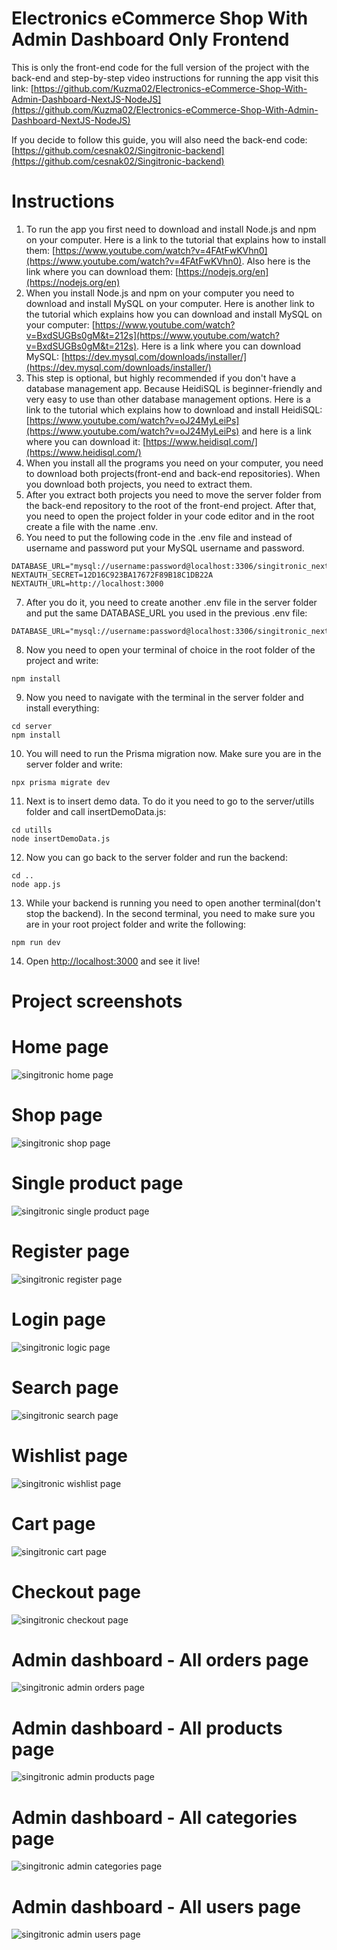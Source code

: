 # Electronics eCommerce Shop With Admin Dashboard Only Frontend

This is only the front-end code for the full version of the project with the back-end and step-by-step video instructions for running the app visit this link: [https://github.com/Kuzma02/Electronics-eCommerce-Shop-With-Admin-Dashboard-NextJS-NodeJS](https://github.com/Kuzma02/Electronics-eCommerce-Shop-With-Admin-Dashboard-NextJS-NodeJS)

If you decide to follow this guide, you will also need the back-end code: [https://github.com/cesnak02/Singitronic-backend](https://github.com/cesnak02/Singitronic-backend)

# Instructions
1. To run the app you first need to download and install Node.js and npm on your computer. Here is a link to the tutorial that explains how to install them: [https://www.youtube.com/watch?v=4FAtFwKVhn0](https://www.youtube.com/watch?v=4FAtFwKVhn0). Also here is the link where you can download them: [https://nodejs.org/en](https://nodejs.org/en)
2. When you install Node.js and npm on your computer you need to download and install MySQL on your computer. Here is another link to the tutorial which explains how you can download and install MySQL on your computer: [https://www.youtube.com/watch?v=BxdSUGBs0gM&t=212s](https://www.youtube.com/watch?v=BxdSUGBs0gM&t=212s). Here is a link where you can download MySQL: [https://dev.mysql.com/downloads/installer/](https://dev.mysql.com/downloads/installer/)
3. This step is optional, but highly recommended if you don't have a database management app. Because HeidiSQL is beginner-friendly and very easy to use than other database management options. Here is a link to the tutorial which explains how to download and install HeidiSQL: [https://www.youtube.com/watch?v=oJ24MyLeiPs](https://www.youtube.com/watch?v=oJ24MyLeiPs) and here is a link where you can download it: [https://www.heidisql.com/](https://www.heidisql.com/)
4. When you install all the programs you need on your computer, you need to download both projects(front-end and back-end repositories). When you download both projects, you need to extract them.
5. After you extract both projects you need to move the server folder from the back-end repository to the root of the front-end project. After that, you need to open the project folder in your code editor and in the root create a file with the name .env.
6. You need to put the following code in the .env file and instead of username and password put your MySQL username and password.
```
DATABASE_URL="mysql://username:password@localhost:3306/singitronic_nextjs"
NEXTAUTH_SECRET=12D16C923BA17672F89B18C1DB22A
NEXTAUTH_URL=http://localhost:3000
```
7. After you do it, you need to create another .env file in the server folder and put the same DATABASE_URL you used in the previous .env file:
```
DATABASE_URL="mysql://username:password@localhost:3306/singitronic_nextjs"
```
8. Now you need to open your terminal of choice in the root folder of the project and write:
```
npm install
```
9. Now you need to navigate with the terminal in the server folder and install everything:
```
cd server
npm install
```
10. You will need to run the Prisma migration now. Make sure you are in the server folder and write:
```
npx prisma migrate dev
```
11. Next is to insert demo data. To do it you need to go to the server/utills folder and call insertDemoData.js:
```
cd utills
node insertDemoData.js
```
12. Now you can go back to the server folder and run the backend:
```
cd ..
node app.js
```
13. While your backend is running you need to open another terminal(don't stop the backend). In the second terminal, you need to make sure you are in your root project folder and write the following:
```
npm run dev
```
14. Open [http://localhost:3000](http://localhost:3000) and see it live!


# Project screenshots

# Home page

![singitronic home page](https://github.com/Kuzma02/Electronics-eCommerce-Shop-With-Admin-Dashboard-NextJS-NodeJS/assets/138793624/a48c092d-1f19-4bae-a480-0b5862630e1c)

# Shop page

![singitronic shop page](https://github.com/Kuzma02/Electronics-eCommerce-Shop-With-Admin-Dashboard-NextJS-NodeJS/assets/138793624/1133effb-0511-40c6-aee5-119404c5af34)

# Single product page

![singitronic single product page](https://github.com/Kuzma02/Electronics-eCommerce-Shop-With-Admin-Dashboard-NextJS-NodeJS/assets/138793624/443ea3e2-4d32-4d15-aa3b-436cbae0eade)

# Register page

![singitronic register page](https://github.com/Kuzma02/Electronics-eCommerce-Shop-With-Admin-Dashboard-NextJS-NodeJS/assets/138793624/0052cc90-d61a-4a8c-b8d8-02cee1b45d13)

# Login page

![singitronic logic page](https://github.com/Kuzma02/Electronics-eCommerce-Shop-With-Admin-Dashboard-NextJS-NodeJS/assets/138793624/7a377bb3-330f-43a4-860f-400bf7aa0f97)

# Search page

![singitronic search page](https://github.com/Kuzma02/Electronics-eCommerce-Shop-With-Admin-Dashboard-NextJS-NodeJS/assets/138793624/384c7f55-16ee-4966-b612-a34f5506af51)

# Wishlist page

![singitronic wishlist page](https://github.com/Kuzma02/Electronics-eCommerce-Shop-With-Admin-Dashboard-NextJS-NodeJS/assets/138793624/a20568d6-12fb-42e6-a5ef-583f6e79229a)

# Cart page

![singitronic cart page](https://github.com/Kuzma02/Electronics-eCommerce-Shop-With-Admin-Dashboard-NextJS-NodeJS/assets/138793624/b9d326be-342c-4f6a-af64-34794f6c39eb)

# Checkout page

![singitronic checkout page](https://github.com/Kuzma02/Electronics-eCommerce-Shop-With-Admin-Dashboard-NextJS-NodeJS/assets/138793624/a458d931-9df2-4e3d-bf3f-702c1a3ba9e9)

# Admin dashboard - All orders page

![singitronic admin orders page](https://github.com/Kuzma02/Electronics-eCommerce-Shop-With-Admin-Dashboard-NextJS-NodeJS/assets/138793624/498b07f4-422c-46c5-b2e4-ed2a93306b7a)

# Admin dashboard - All products page

![singitronic admin products page](https://github.com/Kuzma02/Electronics-eCommerce-Shop-With-Admin-Dashboard-NextJS-NodeJS/assets/138793624/e26822ab-6c7e-4474-9161-288a5bb3476f)

# Admin dashboard - All categories page

![singitronic admin categories page](https://github.com/Kuzma02/Electronics-eCommerce-Shop-With-Admin-Dashboard-NextJS-NodeJS/assets/138793624/9e4a54d7-5bbb-4f1b-bdab-43c1079510e1)

# Admin dashboard - All users page

![singitronic admin users page](https://github.com/Kuzma02/Electronics-eCommerce-Shop-With-Admin-Dashboard-NextJS-NodeJS/assets/138793624/e14e8f2c-4377-42fd-b89b-d4868cc11b11)
